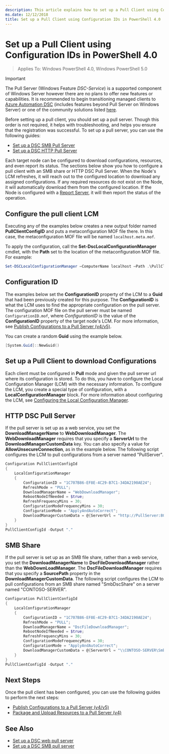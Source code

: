 ```yaml
---
description: This article explains how to set up a Pull Client using Configuration IDs in PowerShell 4.0
ms.date: 12/12/2018
title: Set up a Pull Client using Configuration IDs in PowerShell 4.0
---
```


# Set up a Pull Client using Configuration IDs in PowerShell 4.0

>Applies To: Windows PowerShell 4.0, Windows PowerShell 5.0

> [!IMPORTANT]
> The Pull Server (Windows Feature *DSC-Service*) is a supported component of Windows Server however
> there are no plans to offer new features or capabilities. It is recommended to begin transitioning
> managed clients to [Azure Automation DSC](/azure/automation/automation-dsc-getting-started)
> (includes features beyond Pull Server on Windows Server) or one of the community solutions listed
> [here](pullserver.md#community-solutions-for-pull-service).

Before setting up a pull client, you should set up a pull server. Though this order is not required,
it helps with troubleshooting, and helps you ensure that the registration was successful. To set up
a pull server, you can use the following guides:

- [Set up a DSC SMB Pull Server](pullServerSmb.md)
- [Set up a DSC HTTP Pull Server](pullServer.md)

Each target node can be configured to download configurations, resources, and even report its
status. The sections below show you how to configure a pull client with an SMB share or HTTP DSC
Pull Server. When the Node's LCM refreshes, it will reach out to the configured location to download
any assigned configurations. If any required resources do not exist on the Node, it will
automatically download them from the configured location. If the Node is configured with a
[Report Server](reportServer.md), it will then report the status of the operation.

## Configure the pull client LCM

Executing any of the examples below creates a new output folder named **PullClientConfigID** and
puts a metaconfiguration MOF file there. In this case, the metaconfiguration MOF file will be named
`localhost.meta.mof`.

To apply the configuration, call the **Set-DscLocalConfigurationManager** cmdlet, with the **Path**
set to the location of the metaconfiguration MOF file. For example:

```powershell
Set-DSCLocalConfigurationManager –ComputerName localhost –Path .\PullClientConfigId –Verbose.
```

## Configuration ID

The examples below set the **ConfigurationID** property of the LCM to a **Guid** that had been
previously created for this purpose. The **ConfigurationID** is what the LCM uses to find the
appropriate configuration on the pull server. The configuration MOF file on the pull server must be
named `ConfigurationID.mof`, where *ConfigurationID* is the value of the **ConfigurationID**
property of the target node's LCM. For more information, see
[Publish Configurations to a Pull Server (v4/v5)](publishConfigs.md).

You can create a random **Guid** using the example below.

```powershell
[System.Guid]::NewGuid()
```

## Set up a Pull Client to download Configurations

Each client must be configured in **Pull** mode and given the pull server url where its
configuration is stored. To do this, you have to configure the Local Configuration Manager (LCM)
with the necessary information. To configure the LCM, you create a special type of configuration,
with a **LocalConfigurationManager** block. For more information about configuring the LCM, see
[Configuring the Local Configuration Manager](../managing-nodes/metaConfig4.md).

## HTTP DSC Pull Server

If the pull server is set up as a web service, you set the **DownloadManagerName** to
**WebDownloadManager**. The **WebDownloadManager** requires that you specify a **ServerUrl** to the
**DownloadManagerCustomData** key. You can also specify a value for **AllowUnsecureConnection**, as
in the example below. The following script configures the LCM to pull configurations from a server
named "PullServer".

```powershell
Configuration PullClientConfigId
{
    LocalConfigurationManager
    {
        ConfigurationID = "1C707B86-EF8E-4C29-B7C1-34DA2190AE24";
        RefreshMode = "PULL";
        DownloadManagerName = "WebDownloadManager";
        RebootNodeIfNeeded = $true;
        RefreshFrequencyMins = 30;
        ConfigurationModeFrequencyMins = 30;
        ConfigurationMode = "ApplyAndAutoCorrect";
        DownloadManagerCustomData = @{ServerUrl = "http://PullServer:8080/PSDSCPullServer/PSDSCPullServer.svc"; AllowUnsecureConnection = "TRUE"}
    }
}
PullClientConfigId -Output "."
```

## SMB Share

If the pull server is set up as an SMB file share, rather than a web service, you set the
**DownloadManagerName** to **DscFileDownloadManager** rather than the **WebDownLoadManager**. The
**DscFileDownloadManager** requires that you specify a **SourcePath** property in the
**DownloadManagerCustomData**. The following script configures the LCM to pull configurations from
an SMB share named "SmbDscShare" on a server named "CONTOSO-SERVER".

```powershell
Configuration PullClientConfigId
{
    LocalConfigurationManager
    {
        ConfigurationID = "1C707B86-EF8E-4C29-B7C1-34DA2190AE24";
        RefreshMode = "PULL";
        DownloadManagerName = "DscFileDownloadManager";
        RebootNodeIfNeeded = $true;
        RefreshFrequencyMins = 30;
        ConfigurationModeFrequencyMins = 30;
        ConfigurationMode = "ApplyAndAutoCorrect";
        DownloadManagerCustomData = @{ServerUrl = "\\CONTOSO-SERVER\SmbDscShare"}
    }
}
PullClientConfigId -Output "."
```

## Next Steps

Once the pull client has been configured, you can use the following guides to perform the next
steps:

- [Publish Configurations to a Pull Server (v4/v5)](publishConfigs.md)
- [Package and Upload Resources to a Pull Server (v4)](package-upload-resources.md)

## See Also

- [Set up a DSC web pull server](pullServer.md)
- [Set up a DSC SMB pull server](pullServerSMB.md)
